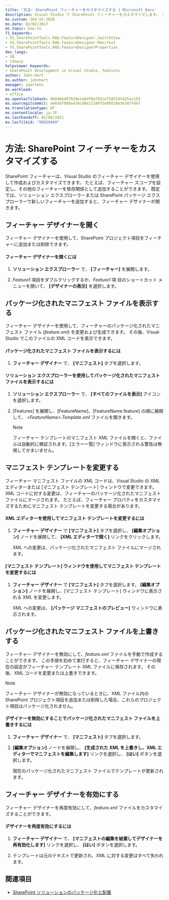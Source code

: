 ```yaml
---
title: '方法: SharePoint フィーチャーをカスタマイズする | Microsoft Docs'
description: Visual Studio で SharePoint フィーチャーをカスタマイズします。 ソリューション エクスプローラーまたは SharePoint パッケージ エクスプローラーで新しいフィーチャーを追加すると、フィーチャー デザイナーが開きます。
ms.custom: SEO-VS-2020
ms.date: 02/02/2017
ms.topic: how-to
f1_keywords:
- VS.SharePointTools.RAD.FeatureDesigner.SwitchView
- VS.SharePointTools.RAD.featureDesigner.Manifest
- VS.SharePointTools.RAD.FeatureDesignerProperties
dev_langs:
- VB
- CSharp
helpviewer_keywords:
- SharePoint development in Visual Studio, features
author: John-Hart
ms.author: johnhart
manager: jmartens
ms.workload:
- office
ms.openlocfilehash: 0604b6497920e1e6df0a792ce758519f425ac155
ms.sourcegitcommit: ae6d47b09a439cd0e13180f5e89510e3e347fd47
ms.translationtype: HT
ms.contentlocale: ja-JP
ms.lasthandoff: 02/08/2021
ms.locfileid: "99959949"
---
```

# <a name="how-to-customize-a-sharepoint-feature"></a>方法: SharePoint フィーチャーをカスタマイズする
  SharePoint フィーチャーは、Visual Studio のフィーチャー デザイナーを使用して作成およびカスタマイズできます。 たとえば、フィーチャー スコープを設定し、その他のフィーチャーを依存関係として追加することができます。 既定では、ソリューション エクスプローラーまたは SharePoint パッケージ エクスプローラーで新しいフィーチャーを追加すると、フィーチャー デザイナーが開きます。

## <a name="opening-the-feature-designer"></a>フィーチャー デザイナーを開く
 フィーチャー デザイナーを使用して、SharePoint プロジェクト項目をフィーチャーに追加または削除できます。

#### <a name="to-open-the-feature-designer"></a>フィーチャー デザイナーを開くには

1. **ソリューション エクスプローラー** で、 **[フィーチャー]** を展開します。

2. *Feature1* 項目をダブルクリックするか、*Feature1* 項 目のショートカット メニューを開いて、 **[デザイナーの表示]** を選択します。

## <a name="view-the-packaged-manifest-file"></a>パッケージ化されたマニフェスト ファイルを表示する
 フィーチャー デザイナーを使用して、フィーチャーのパッケージ化されたマニフェスト ファイル (*feature.xml*) を変更および生成できます。 その後、Visual Studio でこのファイルの XML コードを表示できます。

#### <a name="to-view-the-packaged-manifest-file"></a>パッケージ化されたマニフェスト ファイルを表示するには

1. **フィーチャー デザイナー** で、 **[マニフェスト]** タブを選択します。

#### <a name="to-view-the-packaged-manifest-file-by-using-solution-explorer"></a>ソリューション エクスプローラーを使用してパッケージ化されたマニフェスト ファイルを表示するには

1. **ソリューション エクスプローラー** で、 **[すべてのファイルを表示]** アイコンを選択します。

2. [Features] を展開し、[FeatureName]、[FeatureName.feature] の順に展開して、 *\<FeatureName>.Template.xml* ファイルを開きます。

    > [!NOTE]
    > フィーチャー テンプレートのマニフェスト XML ファイルを開くと、ファイルは自動的に検証されます。[エラー一覧] ウィンドウに表示される警告は無視してかまいません。

## <a name="change-the-manifest-template"></a>マニフェスト テンプレートを変更する
 フィーチャー マニフェスト ファイルの XML コードは、Visual Studio の XML エディターまたは [マニフェスト テンプレート] ウィンドウで変更できます。 XML コードに対する変更は、フィーチャーのパッケージ化されたマニフェスト ファイルにマージされます。 たとえば、フィーチャー プロパティをカスタマイズするためにマニフェスト テンプレートを変更する場合があります。

#### <a name="to-change-the-manifest-template-by-using-the-xml-editor"></a>XML エディターを使用してマニフェスト テンプレートを変更するには

1. **フィーチャー デザイナー** で **[マニフェスト]** タブを選択し、 **[編集オプション]** ノードを展開して、 **[XML エディターで開く]** リンクをクリックします。

     XML への変更は、パッケージ化されたマニフェスト ファイルにマージされます。

#### <a name="to-change-the-manifest-template-by-using-the-manifest-template-pane"></a>[マニフェスト テンプレート] ウィンドウを使用してマニフェスト テンプレートを変更するには

1. **フィーチャー デザイナー** で **[マニフェスト]** タブを選択します。 **[編集オプション]** ノードを展開し、[マニフェスト テンプレート] ウィンドウに表示される XML を変更します。

     XML への変更は、 **[パッケージ マニフェストのプレビュー]** ウィンドウに表示されます。

## <a name="overwrite-the-packaged-manifest-file"></a>パッケージ化されたマニフェスト ファイルを上書きする
 フィーチャー デザイナーを無効にして、*feature.xml* ファイルを手動で作成することができます。 この手順を初めて実行すると、フィーチャー デザイナーの現在の設定がフィーチャー テンプレート XML ファイルに保存されます。 その後、XML コードを変更または上書きできます。

> [!NOTE]
> フィーチャー デザイナーが無効になっているときに、XML ファイル内の SharePoint プロジェクト項目を追加または削除した場合、これらのプロジェクト項目はパッケージ化されません。

#### <a name="to-overwrite-packaged-manifest-file-by-disabling-the-designer"></a>デザイナーを無効にすることでパッケージ化されたマニフェスト ファイルを上書きするには

1. **フィーチャー デザイナー** で、 **[マニフェスト]** タブを選択します。

2. **[編集オプション]** ノードを展開し、 **[生成された XML を上書きし、XML エディターでマニフェストを編集します]** リンクを選択し、 **[はい]** ボタンを選択します。

     現在のパッケージ化されたマニフェスト ファイルでテンプレートが更新されます。

## <a name="enable-the-feature-designer"></a>フィーチャー デザイナーを有効にする
 フィーチャー デザイナーを再度有効にして、*feature.xml* ファイルをカスタマイズすることができます。

#### <a name="to-re-enable-the-designer"></a>デザイナーを再度有効にするには

1. **フィーチャー デザイナー** で、 **[マニフェストの編集を破棄してデザイナーを再有効化します]** リンクを選択し、 **[はい]** ボタンを選択します。

2. テンプレートは元のテキストで更新され、XML に対する変更はすべて失われます。

## <a name="see-also"></a>関連項目
- [SharePoint ソリューションのパッケージ化と配置](../sharepoint/packaging-and-deploying-sharepoint-solutions.md)
